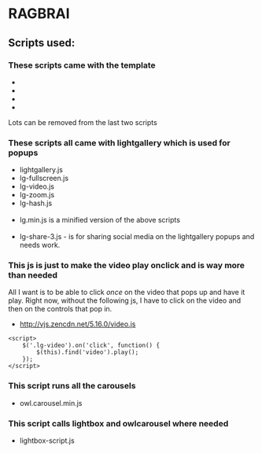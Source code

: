 # RAGBRAI

## Scripts used:

### These scripts came with the template
* <script src="js/jquery-2.1.1.min.js"></script>
* <script src="js/bootstrap.min.js"></script>
* <script src="js/jquery.plugins.js"></script>
* <script src="js/custom.js"></script>

Lots can be removed from the last two scripts

### These scripts all came with lightgallery which is used for popups

* lightgallery.js
* lg-fullscreen.js
* lg-video.js
* lg-zoom.js
* lg-hash.js
<br><br>
* lg.min.js is a minified version of the above scripts
<br><br>
* lg-share-3.js - is for sharing social media on the lightgallery popups and needs work.

### This js is just to make the video play onclick and is way more than needed
All I want is to be able to click *once* on the video that pops up and have it play. Right now, without the following js, I have to click on the video and then on the controls that pop in.
* http://vjs.zencdn.net/5.16.0/video.js
``` 
<script>
    $('.lg-video').on('click', function() {
        $(this).find('video').play();
    });
</script>
```

### This script runs all the carousels
* owl.carousel.min.js


### This script calls lightbox and owlcarousel where needed
* lightbox-script.js